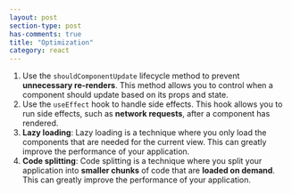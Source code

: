 ```yaml
---
layout: post
section-type: post
has-comments: true
title: "Optimization"
category: react
---
```


1. Use the `shouldComponentUpdate` lifecycle method to prevent **unnecessary re-renders**. This method allows you to control when a component should update based on its props and state.
2. Use the `useEffect` hook to handle side effects. This hook allows you to run side effects, such as **network requests**, after a component has rendered.
3. **Lazy loading**: Lazy loading is a technique where you only load the components that are needed for the current view. This can greatly improve the performance of your application.
4. **Code splitting**: Code splitting is a technique where you split your application into **smaller chunks** of code that are **loaded on demand**. This can greatly improve the performance of your application.